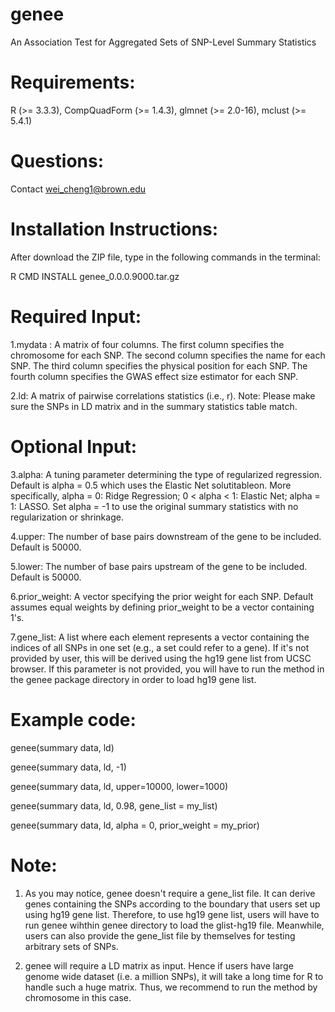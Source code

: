 # genee
An Association Test for Aggregated Sets of SNP-Level Summary Statistics

# Requirements:
R (>= 3.3.3), CompQuadForm (>= 1.4.3), glmnet (>= 2.0-16), mclust (>= 5.4.1)

# Questions: 
Contact wei_cheng1@brown.edu

# Installation Instructions:
After download the ZIP file, type in the following commands in the terminal:

R CMD INSTALL genee_0.0.0.9000.tar.gz

# Required Input:

1.mydata : A matrix of four columns. The first column specifies the chromosome for each SNP. The second column specifies the name for each SNP. The third column specifies the physical position for each SNP. The fourth column specifies the GWAS effect size estimator for each SNP.

2.ld: A matrix of pairwise correlations statistics (i.e., r). Note: Please make sure the SNPs in LD matrix and in the summary statistics table match.

# Optional Input:

3.alpha: A tuning parameter determining the type of regularized regression. Default is alpha = 0.5 which uses the Elastic Net solutitableon. More specifically, alpha = 0: Ridge Regression; 0 < alpha < 1: Elastic Net; alpha = 1: LASSO. Set alpha = -1 to use the original summary statistics with no regularization or shrinkage.

4.upper: The number of base pairs downstream of the gene to be included. Default is 50000.

5.lower: The number of base pairs upstream of the gene to be included. Default is 50000.

6.prior_weight:	A vector specifying the prior weight for each SNP. Default assumes equal weights by defining prior_weight to be a vector containing 1's.

7.gene_list:	A list where each element represents a vector containing the indices of all SNPs in one set (e.g., a set could refer to a gene). If it's not provided by user, this will be derived using the hg19 gene list from UCSC browser. If this parameter is not provided, you will have to run the method in the genee package directory in order to load hg19 gene list.

# Example code:

genee(summary data, ld)

genee(summary data, ld, -1)

genee(summary data, ld, upper=10000, lower=1000)

genee(summary data, ld, 0.98, gene_list = my_list)

genee(summary data, ld, alpha = 0, prior_weight = my_prior)

# Note:
1. As you may notice, genee doesn't require a gene_list file. It can derive genes containing the SNPs according to the boundary that users set up using hg19 gene list. Therefore, to use hg19 gene list, users will have to run genee wihthin genee directory to load the glist-hg19 file. Meanwhile, users can also provide the gene_list file by themselves for testing arbitrary sets of SNPs.

2. genee will require a LD matrix as input. Hence if users have large genome wide dataset (i.e. a million SNPs), it will take a long time for R to handle such a huge matrix. Thus, we recommend to run the method by chromosome in this case.
